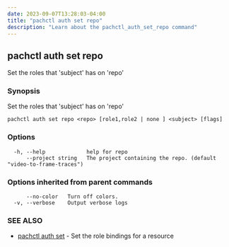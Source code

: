 ```yaml
---
date: 2023-09-07T13:28:03-04:00
title: "pachctl auth set repo"
description: "Learn about the pachctl_auth_set_repo command"
---
```


## pachctl auth set repo

Set the roles that 'subject' has on 'repo'

### Synopsis

Set the roles that 'subject' has on 'repo'

```
pachctl auth set repo <repo> [role1,role2 | none ] <subject> [flags]
```

### Options

```
  -h, --help             help for repo
      --project string   The project containing the repo. (default "video-to-frame-traces")
```

### Options inherited from parent commands

```
      --no-color   Turn off colors.
  -v, --verbose    Output verbose logs
```

### SEE ALSO

* [pachctl auth set](../pachctl_auth_set)	 - Set the role bindings for a resource

